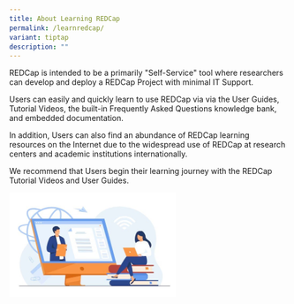 ```yaml
---
title: About Learning REDCap
permalink: /learnredcap/
variant: tiptap
description: ""
---
```

<p>REDCap is intended to be a primarily "Self-Service" tool where researchers
can develop and deploy a REDCap Project with minimal IT Support.</p>
<p>Users can easily and quickly learn to use REDCap via via the User Guides,
Tutorial Videos, the built-in Frequently Asked Questions knowledge bank,
and embedded documentation.</p>
<p>In addition, Users can also find an abundance of REDCap learning resources
on the Internet due to the widespread use of REDCap at research centers
and academic institutions internationally.</p>
<p>We recommend that Users begin their learning journey with the REDCap Tutorial
Videos and User Guides.</p>
<p></p>
<p></p>
<div class="isomer-image-wrapper">
<img style="width: 60%;" height="auto" width="100%" alt="" src="/images/Content Images/Learning.jpg">
</div>
<p></p>